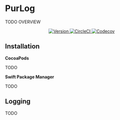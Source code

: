 # PurLog

TODO OVERVIEW

<p align="center">
  <a href="#">
    <img src="https://img.shields.io/badge/version-0.1.0-blue" alt="Version">
  </a>
  <a href="https://dl.circleci.com/status-badge/redirect/circleci/QHEuwkxDTekYMK98ity4TZ/TWGJsGj8BZfk7zWxRHHivb/tree/main">
    <img src="https://dl.circleci.com/status-badge/img/circleci/QHEuwkxDTekYMK98ity4TZ/TWGJsGj8BZfk7zWxRHHivb/tree/main.svg?style=shield&circle-token=CCIPRJ_9jUzr3iF6zTXTuNYt8iphq_d4244d11b2f06e07038419520974d436f6ef3ba2" alt="CircleCI">
  </a>
  <a href="https://codecov.io/gh/metashark-io/purlog-ios">
    <img src="https://codecov.io/gh/metashark-io/purlog-ios/graph/badge.svg?token=H66O7DR38E" alt="Codecov">
  </a>
</p>

## Installation

**CocoaPods**

TODO

**Swift Package Manager**

TODO

## Logging

TODO

